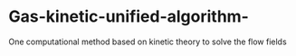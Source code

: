 # Gas-kinetic-unified-algorithm-
One computational method based on kinetic theory to solve the flow fields
